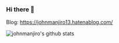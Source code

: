 ### Hi there 👋
Blog: https://johnmanjiro13.hatenablog.com/

![johnmanjiro's github stats](https://github-readme-stats.vercel.app/api?username=johnmanjiro13&show_icons=true&count_private=true)
